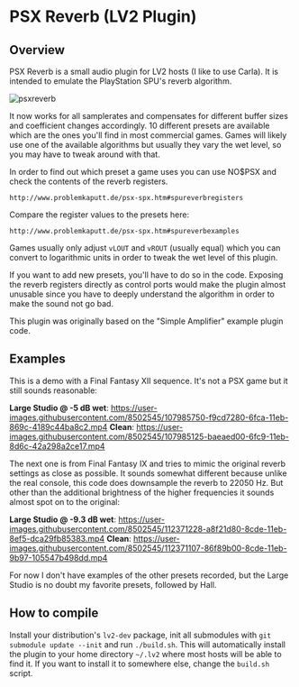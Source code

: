 # PSX Reverb (LV2 Plugin)

## Overview

PSX Reverb is a small audio plugin for LV2 hosts (I like to use Carla). It is intended to emulate the PlayStation SPU's reverb algorithm.

![psxreverb](https://user-images.githubusercontent.com/8502545/107978482-2084ac80-6fbd-11eb-9ff9-16f2c6a050a7.png)

It now works for all samplerates and compensates for different buffer sizes and coefficient changes accordingly.
10 different presets are available which are the ones you'll find in most commercial games.
Games will likely use one of the available algorithms but usually they vary the wet level, so you may have to tweak around with that.

In order to find out which preset a game uses you can use NO$PSX and check the contents of the reverb registers.
```
http://www.problemkaputt.de/psx-spx.htm#spureverbregisters
```
Compare the register values to the presets here:
```
http://www.problemkaputt.de/psx-spx.htm#spureverbexamples
```
Games usually only adjust `vLOUT` and `vROUT` (usually equal) which you can convert to logarithmic units in order to tweak the wet level of this plugin.

If you want to add new presets, you'll have to do so in the code.
Exposing the reverb registers directly as control ports would make the plugin almost unusable since you have to deeply understand the algorithm in order to make the sound not go bad.

This plugin was originally based on the "Simple Amplifier" example plugin code.

## Examples

This is a demo with a Final Fantasy XII sequence. It's not a PSX game but it still sounds reasonable:

**Large Studio @ -5 dB wet**: https://user-images.githubusercontent.com/8502545/107985750-f9cd7280-6fca-11eb-869c-4189c44ba8c2.mp4
**Clean**: https://user-images.githubusercontent.com/8502545/107985125-baeaed00-6fc9-11eb-8d6c-42a298a2ce17.mp4

The next one is from Final Fantasy IX and tries to mimic the original reverb settings as close as possible.
It sounds somewhat different because unlike the real console, this code does downsample the reverb to 22050 Hz.
But other than the additional brightness of the higher frequencies it sounds almost spot on to the original:

**Large Studio @ -9.3 dB wet**: https://user-images.githubusercontent.com/8502545/112371228-a8f21d80-8cde-11eb-8ef5-dca29fb85383.mp4
**Clean**: https://user-images.githubusercontent.com/8502545/112371107-86f89b00-8cde-11eb-9b97-105547b498dd.mp4

For now I don't have examples of the other presets recorded, but the Large Studio is no doubt my favorite presets, followed by Hall.

## How to compile

Install your distribution's `lv2-dev` package, init all submodules with `git submodule update --init` and run `./build.sh`.
This will automatically install the plugin to your home directory `~/.lv2` where most hosts will be able to find it.
If you want to install it to somewhere else, change the `build.sh` script.
